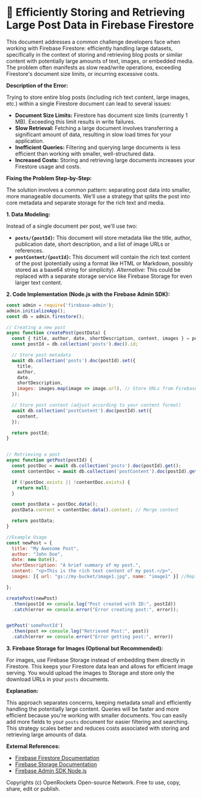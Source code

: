 # 🐞 Efficiently Storing and Retrieving Large Post Data in Firebase Firestore


This document addresses a common challenge developers face when working with Firebase Firestore: efficiently handling large datasets, specifically in the context of storing and retrieving blog posts or similar content with potentially large amounts of text, images, or embedded media.  The problem often manifests as slow read/write operations, exceeding Firestore's document size limits, or incurring excessive costs.

**Description of the Error:**

Trying to store entire blog posts (including rich text content, large images, etc.) within a single Firestore document can lead to several issues:

* **Document Size Limits:** Firestore has document size limits (currently 1 MB).  Exceeding this limit results in write failures.
* **Slow Retrieval:**  Fetching a large document involves transferring a significant amount of data, resulting in slow load times for your application.
* **Inefficient Queries:**  Filtering and querying large documents is less efficient than working with smaller, well-structured data.
* **Increased Costs:**  Storing and retrieving large documents increases your Firestore usage and costs.

**Fixing the Problem Step-by-Step:**

The solution involves a common pattern: separating post data into smaller, more manageable documents.  We'll use a strategy that splits the post into core metadata and separate storage for the rich text and media.

**1.  Data Modeling:**

Instead of a single document per post, we'll use two:

* **`posts/{postId}`:** This document will store metadata like the title, author, publication date, short description, and a list of image URLs or references.
* **`postContent/{postId}`:** This document will contain the rich text content of the post (potentially using a format like HTML or Markdown, possibly stored as a base64 string for simplicity).  *Alternative:* This could be replaced with a separate storage service like Firebase Storage for even larger text content.

**2. Code Implementation (Node.js with the Firebase Admin SDK):**

```javascript
const admin = require('firebase-admin');
admin.initializeApp();
const db = admin.firestore();

// Creating a new post
async function createPost(postData) {
  const { title, author, date, shortDescription, content, images } = postData;
  const postId = db.collection('posts').doc().id;

  // Store post metadata
  await db.collection('posts').doc(postId).set({
    title,
    author,
    date,
    shortDescription,
    images: images.map(image => image.url), // Store URLs from Firebase Storage
  });

  // Store post content (adjust according to your content format)
  await db.collection('postContent').doc(postId).set({
    content,
  });

  return postId;
}


// Retrieving a post
async function getPost(postId) {
  const postDoc = await db.collection('posts').doc(postId).get();
  const contentDoc = await db.collection('postContent').doc(postId).get();

  if (!postDoc.exists || !contentDoc.exists) {
    return null;
  }

  const postData = postDoc.data();
  postData.content = contentDoc.data().content; // Merge content

  return postData;
}

//Example Usage
const newPost = {
  title: "My Awesome Post",
  author: "John Doe",
  date: new Date(),
  shortDescription: "A brief summary of my post.",
  content: "<p>This is the rich text content of my post.</p>",
  images: [{ url: "gs://my-bucket/image1.jpg", name: "image1" }] //Replace with actual URLs from Firebase Storage.

};

createPost(newPost)
  .then(postId => console.log("Post created with ID:", postId))
  .catch(error => console.error("Error creating post:", error));


getPost('somePostId')
  .then(post => console.log("Retrieved Post:", post))
  .catch(error => console.error("Error getting post:", error))

```


**3. Firebase Storage for Images (Optional but Recommended):**

For images, use Firebase Storage instead of embedding them directly in Firestore. This keeps your Firestore data lean and allows for efficient image serving. You would upload the images to Storage and store only the download URLs in your `posts` documents.

**Explanation:**

This approach separates concerns, keeping metadata small and efficiently handling the potentially large content.  Queries will be faster and more efficient because you're working with smaller documents.  You can easily add more fields to your `posts` document for easier filtering and searching.  This strategy scales better and reduces costs associated with storing and retrieving large amounts of data.


**External References:**

* [Firebase Firestore Documentation](https://firebase.google.com/docs/firestore)
* [Firebase Storage Documentation](https://firebase.google.com/docs/storage)
* [Firebase Admin SDK Node.js](https://firebase.google.com/docs/admin/setup)


Copyrights (c) OpenRockets Open-source Network. Free to use, copy, share, edit or publish.

